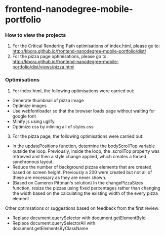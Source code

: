frontend-nanodegree-mobile-portfolio
====================================

### How to view the projects

1. For the Critical Rendering Path optimisations of index.html, please go to: http://kbora.github.io/frontend-nanodegree-mobile-portfolio/dist/ 
2. For the pizza page optimisations, please go to: http://kbora.github.io/frontend-nanodegree-mobile-portfolio/dist/views/pizza.html

### Optimisations
1. For index.html, the following optimisations were carried out:
  * Generate thumbnail of pizza image 
  * Optimize images
  * Use webfontloader so that the browser loads page without waiting for google font 
  * Minify js using uglify
  * Optimize css by inlining all of styles.css

3. For the pizza page, the following optimisations were carried out:
  * In the updatePositions function, determine the bodyScrollTop variable outside the loop.  Previously, inside the loop, the .scrollTop property was retrieved and then a style change applied, which creates a forced synchronous layout.
  * Reduce the number of background pizzas elements that are created, based on screen height. Previously a 200 were created but not all of these are necessary as they are never shown. 
  * (Based on Cameron Pittman's solution) In the changePizzaSizes function, resize the pizzas using fixed percentages rather than changing the width based on the calculating the existing width of the every pizza element

  Other optimsations or suggestions based on feedback from the first review:
  * Replace document.querySelector with document.getElementById 
  * Replace document.querySelectorAll with document.getElementsByClassName